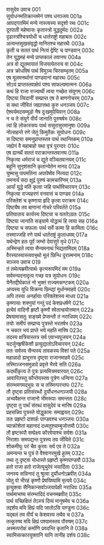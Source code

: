 वासुदेव उवाच	001  
सुयोधनमतिक्रान्तमेनं पश्य धनञ्जय	001a  
आपद्गतमिमं मन्ये नास्त्यस्य सदृशो रथः	001c  
दूरपाती महेष्वासः कृतास्त्रो युद्धदुर्मदः	002a  
दृढास्त्रश्चित्रयोधी च धार्तराष्ट्रो महाबलः	002c  
अत्यन्तसुखसंवृद्धो मानितश्च महारथैः	003a  
कृती च सततं पार्थ नित्यं द्वेष्टि च पाण्डवान्	003c  
तेन युद्धमहं मन्ये प्राप्तकालं तवानघ	004a  
अत्र वो द्यूतमायातं विजयायेतराय वा	004c  
अत्र क्रोधविषं पार्थ विमुञ्च चिरसम्भृतम्	005a  
एष मूलमनर्थानां पाण्डवानां महारथः	005c  
सोऽयं प्राप्तस्तवाक्षेपं पश्य साफल्यमात्मनः	006a  
कथं हि राजा राज्यार्थी त्वया गच्छेत संयुगम्	006c  
दिष्ट्या त्विदानीं सम्प्राप्त एष ते बाणगोचरम्	007a  
स यथा जीवितं जह्यात्तथा कुरु धनञ्जय	007c  
ऐश्वर्यमदसम्मूढो नैष दुःखमुपेयिवान्	008a  
न च ते संयुगे वीर्यं जानाति पुरुषर्षभ	008c  
त्वां हि लोकास्त्रयः पार्थ ससुरासुरमानुषाः	009a  
नोत्सहन्ते रणे जेतुं किमुतैकः सुयोधनः	009c  
स दिष्ट्या समनुप्राप्तस्तव पार्थ रथान्तिकम्	010a  
जह्येनं वै महाबाहो यथा वृत्रं पुरन्दरः	010c  
एष ह्यनर्थे सततं पराक्रान्तस्तवानघ	011a  
निकृत्या धर्मराजं च द्यूते वञ्चितवानयम्	011c  
बहूनि सुनृशंसानि कृतान्येतेन मानद	012a  
युष्मासु पापमतिना अपापेष्वेव नित्यदा	012c  
तमनार्यं सदा क्षुद्रं पुरुषं कामचारिणम्	013a  
आर्यां युद्धे मतिं कृत्वा जहि पार्थाविचारयन्	013c  
निकृत्या राज्यहरणं वनवासं च पाण्डव	014a  
परिक्लेशं च कृष्णाया हृदि कृत्वा पराक्रम	014c  
दिष्ट्यैष तव बाणानां गोचरे परिवर्तते	015a  
प्रतिघाताय कार्यस्य दिष्ट्या च यततेऽग्रतः	015c  
दिष्ट्या जानाति सङ्ग्रामे योद्धव्यं हि त्वया सह	016a  
दिष्ट्या च सफलाः पार्थ सर्वे कामा हि कामिताः	016c  
तस्माज्जहि रणे पार्थ धार्तराष्ट्रं कुलाधमम्	017a  
यथेन्द्रेण हतः पूर्वं जम्भो देवासुरे मृधे	017c  
अस्मिन्हते त्वया सैन्यमनाथं भिद्यतामिदम्	018a  
वैरस्यास्यास्त्ववभृथो मूलं छिन्धि दुरात्मनाम्	018c  
सञ्जय उवाच	019  
तं तथेत्यब्रवीत्पार्थः कृत्यरूपमिदं मम	019a  
सर्वमन्यदनादृत्य गच्छ यत्र सुयोधनः	019c  
येनैतद्दीर्घकालं नो भुक्तं राज्यमकण्टकम्	020a  
अप्यस्य युधि विक्रम्य छिन्द्यां मूर्धानमाहवे	020c  
अपि तस्या अनर्हायाः परिक्लेशस्य माधव	021a  
कृष्णायाः शक्नुयां गन्तुं पदं केशप्रधर्षणे	021c  
इत्येवं वादिनौ हृष्टौ कृष्णौ श्वेतान्हयोत्तमान्	022a  
प्रेषयामासतुः सङ्ख्ये प्रेप्सन्तौ तं नराधिपम्	022c  
तयोः समीपं सम्प्राप्य पुत्रस्ते भरतर्षभ	023a  
न चकार भयं प्राप्ते भये महति मारिष	023c  
तदस्य क्षत्रियास्तत्र सर्व एवाभ्यपूजयन्	024a  
यदर्जुनहृषीकेशौ प्रत्युद्यातोऽविचारयन्	024c  
ततः सर्वस्य सैन्यस्य तावकस्य विशां पते	025a  
महान्नादो ह्यभूत्तत्र दृष्ट्वा राजानमाहवे	025c  
तस्मिञ्जनसमुन्नादे प्रवृत्ते भैरवे सति	026a  
कदर्थीकृत्य ते पुत्रः प्रत्यमित्रमवारयत्	026c  
आवारितस्तु कौन्तेयस्तव पुत्रेण धन्विना	027a  
संरम्भमगमद्भूयः स च तस्मिन्परन्तपः	027c  
तौ दृष्ट्वा प्रतिसंरब्धौ दुर्योधनधनञ्जयौ	028a  
अभ्यवैक्षन्त राजानो भीमरूपाः समन्ततः	028c  
दृष्ट्वा तु पार्थं संरब्धं वासुदेवं च मारिष	029a  
प्रहसन्निव पुत्रस्ते योद्धुकामः समाह्वयत्	029c  
ततः प्रहृष्टो दाशार्हः पाण्डवश्च धनञ्जयः	030a  
व्याक्रोशेतां महानादं दध्मतुश्चाम्बुजोत्तमौ	030c  
तौ हृष्टरूपौ सम्प्रेक्ष्य कौरवेयाश्च सर्वशः	031a  
निराशाः समपद्यन्त पुत्रस्य तव जीविते	031c  
शोकमीयुः परं चैव कुरवः सर्व एव ते	032a  
अमन्यन्त च पुत्रं ते वैश्वानरमुखे हुतम्	032c  
तथा तु दृष्ट्वा योधास्ते प्रहृष्टौ कृष्णपाण्डवौ	033a  
हतो राजा हतो राजेत्यूचुरेवं भयार्दिताः	033c  
जनस्य सन्निनादं तु श्रुत्वा दुर्योधनोऽब्रवीत्	034a  
व्येतु वो भीरहं कृष्णौ प्रेषयिष्यामि मृत्यवे	034c  
इत्युक्त्वा सैनिकान्सर्वाञ्जयापेक्षी नराधिपः	035a  
पार्थमाभाष्य संरम्भादिदं वचनमब्रवीत्	035c  
पार्थ यच्छिक्षितं तेऽस्त्रं दिव्यं मानुषमेव च	036a  
तद्दर्शय मयि क्षिप्रं यदि जातोऽसि पाण्डुना	036c  
यद्बलं तव वीर्यं च केशवस्य तथैव च	037a  
तत्कुरुष्व मयि क्षिप्रं पश्यामस्तव पौरुषम्	037c  
अस्मत्परोक्षं कर्माणि प्रवदन्ति कृतानि ते	038a  
स्वामिसत्कारयुक्तानि यानि तानीह दर्शय	038c  
